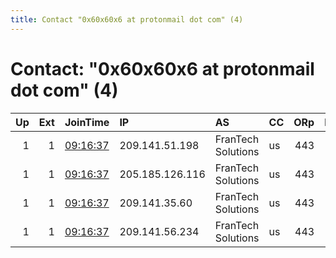 ```yaml
---
title: Contact "0x60x60x6 at protonmail dot com" (4)
---
```


# Contact: "0x60x60x6 at protonmail dot com" (4)

|   Up |   Ext | JoinTime                                                                                            | IP              | AS                 | CC   |   ORp |   Dirp | OS    | Version   | Nickname   |   eFamMembers |
|-----:|------:|:----------------------------------------------------------------------------------------------------|:----------------|:-------------------|:-----|------:|-------:|:------|:----------|:-----------|--------------:|
|    1 |     1 | [09:16:37](https://metrics.torproject.org/rs.html#details/4588C567D994A70EEEFB00FEEBB7CA82534B40EB) | 209.141.51.198  | FranTech Solutions | us   |   443 |      0 | Linux | 0.4.4.6   | torex24    |             4 |
|    1 |     1 | [09:16:37](https://metrics.torproject.org/rs.html#details/4842524A1B554B1932B43DCFE59C6764C22820F1) | 205.185.126.116 | FranTech Solutions | us   |   443 |      0 | Linux | 0.4.4.6   | torex25    |             4 |
|    1 |     1 | [09:16:37](https://metrics.torproject.org/rs.html#details/B6B250549AF9459FAC7284AB63DE38456E14B847) | 209.141.35.60   | FranTech Solutions | us   |   443 |      0 | Linux | 0.4.4.6   | torex23    |             4 |
|    1 |     1 | [09:16:37](https://metrics.torproject.org/rs.html#details/CB0A6FE8C2E433D6FECAF8268413ED6D76239157) | 209.141.56.234  | FranTech Solutions | us   |   443 |      0 | Linux | 0.4.4.6   | torex26    |             4 |
